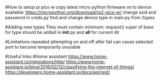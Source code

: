 #How to setup pi pico w
    copy latest micro python firmware on to device available: https://micropython.org/download/rp2-pico-w/
    change ssid and password in creds.py
    find and change device type in main.py from /types

#Adding new types
    They must contain minimum:
        request()
        super of base for type
    should be added in __init__.py and __all__ for current dir

#Limitations
    repeated attempting on and off after fail can cause selected port to become temporarily unusable

#Useful links
    #Home assistant
    https://www.home-assistant.io/integrations/http/
    https://www.home-assistant.io/blog/2016/02/12/classifying-the-internet-of-things/
    https://developers.home-assistant.io/docs/api/rest/
